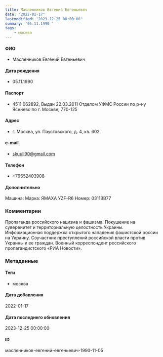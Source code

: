 ```yaml
---
title: Масленников Евгений Евгеньевич
date: "2022-01-17"
lastmodified: "2023-12-25 00:00:00"
summary: '05.11.1990 '
tags: 
    - москва
---
```

<!--# pp1-->
<!--## Фигурант-->
<!--### Личные данные-->
#### ФИО
- Масленников Евгений Евгеньевич
#### Дата рождения
- 05.11.1990
#### Паспорт
- 4511 062892, Выдан 22.03.2011 Отделом УФМС России по р-ну Ясенево по г. Москве, 770-125
#### Адрес
- г. Москва, ул. Паустовского, д. 4, кв. 602
#### e-mail
- skuull90@gmail.com
#### Телефон
- +79652403908
#### Дополнительно
Машина:
Марка: ЯМАХА УZF-R6
Номер: 0311ВВ77
### Комментарии
Пропаганда российского нацизма и фашизма.
 Покушение на суверенитет и территориальную целостность Украины.
 Информационная поддержка открытого нападения фашистской россии на Украину.
 Соучастник преступлений российской власти против Украины и ее граждан.
 Военный корреспондент российского пропагандистского «РИА Новости».
### Метаданные
#### Теги
- москва
#### Дата добавления
2022-01-17
#### Дата последнего обновления
2023-12-25 00:00:00
#### ID
масленников-евгений-евгеньевич-1990-11-05
<!--## END;-->
